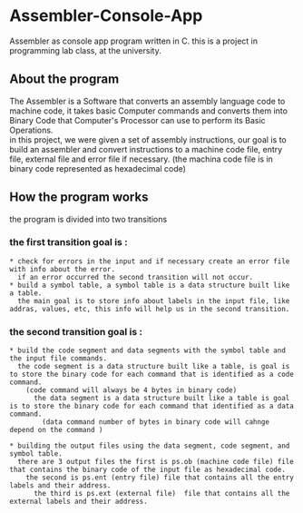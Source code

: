 # Assembler-Console-App
Assembler as console app program written in C.  this is a project in programming lab class, at the university.
  
  
## About the program
The Assembler is a Software that converts an assembly language code to machine code, it takes basic Computer commands and converts them into Binary Code that Computer's Processor can use to perform its Basic Operations.  
  in this project, we were given a set of assembly instructions, our goal is to build an assembler and convert instructions to a machine code file, entry file, external file and error file if necessary. (the machina code file is in binary code represented as hexadecimal code)


## How the program works
the program is divided into two transitions  

  ### the first transition goal is :  
    * check for errors in the input and if necessary create an error file with info about the error.  
      if an error occurred the second transition will not occur.
    * build a symbol table, a symbol table is a data structure built like a table.  
      the main goal is to store info about labels in the input file, like addras, values, etc, this info will help us in the second transition.
      
      
  ### the second transition goal is :  
    * build the code segment and data segments with the symbol table and the input file commands.  
      the code segment is a data structure built like a table, is goal is to store the binary code for each command that is identified as a code command.  
        (code command will always be 4 bytes in binary code)  
          the data segment is a data structure built like a table is goal is to store the binary code for each command that identified as a data command.  
            (data command number of bytes in binary code will cahnge depend on the command )
            
    * building the output files using the data segment, code segment, and symbol table.  
      there are 3 output files the first is ps.ob (machine code file) file that contains the binary code of the input file as hexadecimal code.  
        the second is ps.ent (entry file) file that contains all the entry labels and their address.  
          the third is ps.ext (external file)  file that contains all the external labels and their address.
